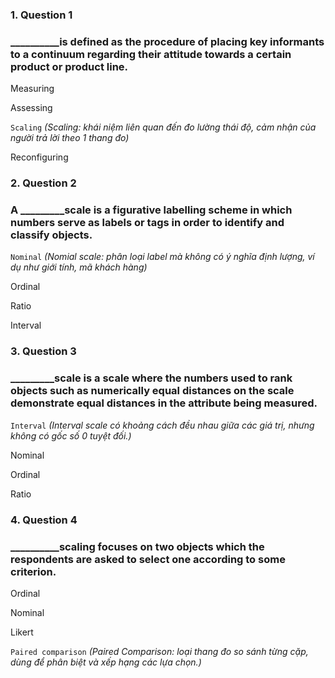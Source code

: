 ### 1. Question 1
### __________is defined as the procedure of placing key informants to a continuum regarding their attitude towards a certain product or product line. 


Measuring

Assessing

``Scaling``
_(Scaling: khái niệm liên quan đến đo lường thái độ, cảm nhận của người trả lời theo 1 thang đo)_

Reconfiguring



### 2. Question 2
### A _________scale is a figurative labelling scheme in which numbers serve as labels or tags in order to identify and classify objects. 

``Nominal``
_(Nomial scale: phân loại label mà không có ý nghĩa định lượng, ví dụ như giới tính, mã khách hàng)_

Ordinal

Ratio

Interval



### 3. Question 3
### _________scale is a scale where the numbers used to rank objects such as numerically equal distances on the scale demonstrate equal distances in the attribute being measured. 

``Interval``
_(Interval scale có khoảng cách đều nhau giữa các giá trị, nhưng không có gốc số 0 tuyệt đối.)_

Nominal

Ordinal

Ratio  



### 4. Question 4
### __________scaling focuses on two objects which the respondents are asked to select one according to some criterion. 

Ordinal

Nominal

Likert

``Paired comparison``
_(Paired Comparison:  loại thang đo so sánh từng cặp, dùng để phân biệt và xếp hạng các lựa chọn.)_


